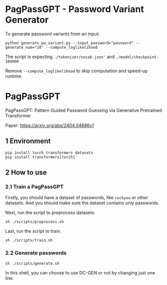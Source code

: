 # PagPassGPT - Password Variant Generator

To generate password variants from an input:

    python generate_pw_variant.py --input_password="password" --generate_num="10" --compute_loglikelihood

The script is expecting `./tokenizer/vocab.json'` and `./model/checkpoint-384000`

Remove `--compute_loglikelihood` to skip computation and speed-up runtime.

# PagPassGPT
PagPassGPT: Pattern Guided Password Guessing via Generative Pretrained Transformer

Paper: https://arxiv.org/abs/2404.04886v1

## 1 Environment

```shell
pip install torch transformers datasets
pip install transformers[torch]
```

## 2 How to use

### 2.1 Train a PagPassGPT

Firstly, you should have a dataset of passwords, like `rockyou` or other datasets. And you should make sure the dataset contains only passwords.

Next, run the script to preprocess datasets.
```shell
sh ./scripts/preprocess.sh
```

Last, run the script to train.
```shell
sh ./scripts/train.sh
```

### 2.2 Generate passwords

```shell
sh ./scripts/generate.sh
```

In this shell, you can choose to use DC-GEN or not by changing just one line.

